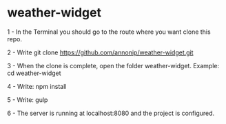 # weather-widget

1 - In the Terminal you should go to the route where you want clone this repo.

2 - Write git clone https://github.com/annonip/weather-widget.git

3 - When the clone is complete, open the folder weather-widget. Example: cd weather-widget

4 - Write: npm install

5 - Write: gulp

6 - The server is running at localhost:8080 and the project is configured.
